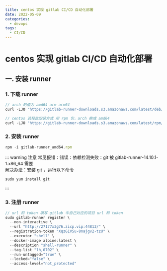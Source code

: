 ```yaml
---
title: centos 实现 gitlab CI/CD 自动化部署
date: 2022-05-09
categories:
  - devops
tags:
  - CI/CD
---
```


# centos 实现 gitlab CI/CD 自动化部署

## 一. 安装 runner

### 1. 下载 runner

```js
// arch 的值为 amd64 arm arm64
curl -LJO "https://gitlab-runner-downloads.s3.amazonaws.com/latest/deb/gitlab-runner_${arch}.deb"

// centos 选择此安装方式 用 rpm 包，arch 换成 amd64
curl -LJO "https://gitlab-runner-downloads.s3.amazonaws.com/latest/rpm/gitlab-runner_${arch}.rpm"
```

### 2. 安装 runner

```js
rpm -i gitlab-runner_amd64.rpm
```

::: warning 注意
常见报错：错误：依赖检测失败：git 被 gitlab-runner-14.10.1-1.x86_64 需要  
解决办法：安装 git ，运行以下命令

```js
sudo yum install git
```

:::

### 3. 注册 runner

```js
// url 和 token 填写 gitlab 中自己对应的项目 url 和 token
sudo gitlab-runner register \
  --non-interactive \
  --url "http://27177x3g76.zicp.vip:44813/" \
  --registration-token "XqzG1VSu-8najgv2-tzU" \
  --executor "shell" \
  --docker-image alpine:latest \
  --description "shell-runner" \
  --tag-list "lh,0702" \
  --run-untagged="true" \
  --locked="false" \
  --access-level="not_protected"

```
